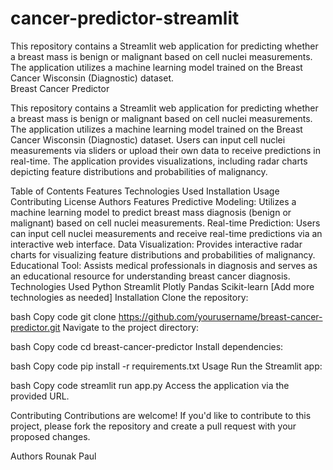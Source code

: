 # cancer-predictor-streamlit
 This repository contains a Streamlit web application for predicting whether a breast mass is benign or malignant based on cell nuclei measurements. The application utilizes a machine learning model trained on the Breast Cancer Wisconsin (Diagnostic) dataset.  
Breast Cancer Predictor

This repository contains a Streamlit web application for predicting whether a breast mass is benign or malignant based on cell nuclei measurements. The application utilizes a machine learning model trained on the Breast Cancer Wisconsin (Diagnostic) dataset. Users can input cell nuclei measurements via sliders or upload their own data to receive predictions in real-time. The application provides visualizations, including radar charts depicting feature distributions and probabilities of malignancy.

Table of Contents
Features
Technologies Used
Installation
Usage
Contributing
License
Authors
Features
Predictive Modeling: Utilizes a machine learning model to predict breast mass diagnosis (benign or malignant) based on cell nuclei measurements.
Real-time Prediction: Users can input cell nuclei measurements and receive real-time predictions via an interactive web interface.
Data Visualization: Provides interactive radar charts for visualizing feature distributions and probabilities of malignancy.
Educational Tool: Assists medical professionals in diagnosis and serves as an educational resource for understanding breast cancer diagnosis.
Technologies Used
Python
Streamlit
Plotly
Pandas
Scikit-learn
[Add more technologies as needed]
Installation
Clone the repository:

bash
Copy code
git clone https://github.com/yourusername/breast-cancer-predictor.git
Navigate to the project directory:

bash
Copy code
cd breast-cancer-predictor
Install dependencies:

bash
Copy code
pip install -r requirements.txt
Usage
Run the Streamlit app:

bash
Copy code
streamlit run app.py
Access the application via the provided URL.

Contributing
Contributions are welcome! If you'd like to contribute to this project, please fork the repository and create a pull request with your proposed changes.

Authors
Rounak Paul 

